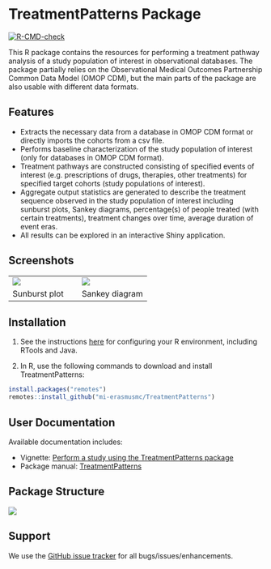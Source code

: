 # TreatmentPatterns Package

<!-- badges: start -->
[![R-CMD-check](https://github.com/darwin-eu-dev/TreatmentPatterns/actions/workflows/R-CMD-check.yaml/badge.svg?branch=dev)](https://github.com/darwin-eu-dev/TreatmentPatterns/actions/workflows/R-CMD-check.yaml)
<!-- badges: end -->

This R package contains the resources for performing a treatment pathway analysis of a study population of interest in observational databases. The package partially relies on the Observational Medical Outcomes Partnership Common Data Model (OMOP CDM), but the main parts of the package are also usable with different data formats.

## Features

- Extracts the necessary data from a database in OMOP CDM format or directly imports the cohorts from a csv file.
- Performs baseline characterization of the study population of interest (only for databases in OMOP CDM format).
- Treatment pathways are constructed consisting of specified events of interest (e.g. prescriptions of drugs, therapies, other treatments) for specified target cohorts (study populations of interest).
- Aggregate output statistics are generated to describe the treatment sequence observed in the study population of interest including sunburst plots, Sankey diagrams, percentage(s) of people treated (with certain treatments), treatment changes over time, average duration of event eras. 
- All results can be explored in an interactive Shiny application.


## Screenshots

<table>
<tr valign="bottom">
<td width = 50%>

<img src="https://github.com/mi-erasmusmc/TreatmentPatterns/blob/master/docs/sunburstplot.png"/>

</td>
<td width = 50%>
  
<img src="https://github.com/mi-erasmusmc/TreatmentPatterns/blob/master/docs/sankeydiagram.png"/>

</td>
</tr><tr>
<td>Sunburst plot</td><td>Sankey diagram</td>
</tr>
</table>


## Installation

1. See the instructions [here](https://ohdsi.github.io/Hades/rSetup.html) for configuring your R environment, including RTools and Java.

2. In R, use the following commands to download and install TreatmentPatterns:

  ```r
  install.packages("remotes")
  remotes::install_github("mi-erasmusmc/TreatmentPatterns")
  ```

## User Documentation
Available documentation includes:
- Vignette: [Perform a study using the TreatmentPatterns package](https://github.com/mi-erasmusmc/TreatmentPatterns/blob/master/docs/TreatmentPatternsStudy.pdf)
- Package manual: [TreatmentPatterns](https://github.com/mi-erasmusmc/TreatmentPatterns/blob/master/docs/TreatmentPatterns_1.0.0.pdf)

## Package Structure
<img src="https://github.com/mi-erasmusmc/TreatmentPatterns/blob/master/docs/package.png"/>


## Support
We use the <a href="https://github.com/mi-erasmusmc/TreatmentPatterns/issues">GitHub issue tracker</a> for all bugs/issues/enhancements.
